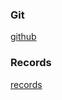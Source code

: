 ### Git

[github](http://github.com)


### Records

[records](http://trac.sharedrecords.org/wiki/HttpApi)